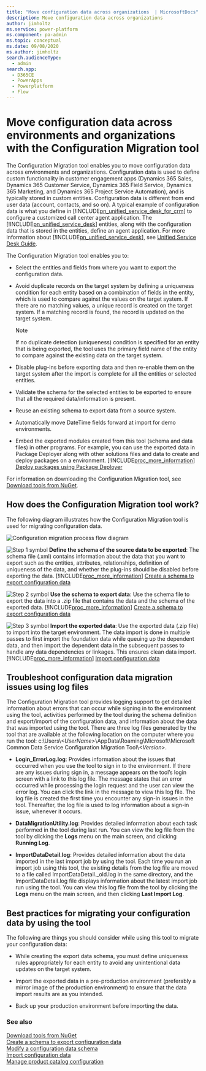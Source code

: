 ```yaml
---
title: "Move configuration data across organizations  | MicrosoftDocs"
description: Move configuration data across organizations
author: jimholtz
ms.service: power-platform
ms.component: pa-admin
ms.topic: conceptual
ms.date: 09/08/2020
ms.author: jimholtz
search.audienceType: 
  - admin
search.app:
  - D365CE
  - PowerApps
  - Powerplatform
  - Flow
---
```

# Move configuration data across environments and organizations with the Configuration Migration tool

The Configuration Migration tool enables you to move configuration data across environments and organizations. Configuration data is used to define custom functionality in customer engagement apps (Dynamics 365 Sales, Dynamics 365 Customer Service, Dynamics 365 Field Service, Dynamics 365 Marketing, and Dynamics 365 Project Service Automation), and is typically stored in custom entities. Configuration data is different from end user data (account, contacts, and so on). A typical example of configuration data is what you define in [!INCLUDE[pn_unified_service_desk_for_crm](../includes/pn-unified-service-desk-for-crm.md)] to configure a customized call center agent application. The [!INCLUDE[pn_unified_service_desk](../includes/pn-unified-service-desk.md)] entities, along with the configuration data that is stored in the entities, define an agent application. For more information about [!INCLUDE[pn_unified_service_desk](../includes/pn-unified-service-desk.md)], see [Unified Service Desk Guide](/dynamics365/customer-engagement/unified-service-desk/unified-service-desk).  
  
 The Configuration Migration tool enables you to:  
  
- Select the entities and fields from where you want to export the configuration data.  
  
- Avoid duplicate records on the target system by defining a uniqueness condition for each entity based on a combination of fields in the entity, which is used to compare against the values on the target system. If there are no matching values, a unique record is created on the target system. If a matching record is found, the record is updated on the target system.  
  
  > [!NOTE]
  > If no duplicate detection (uniqueness) condition is specified for an entity that is being exported, the tool uses the primary field name of the entity to compare against the existing data on the target system.  
  
- Disable plug-ins before exporting data and then re-enable them on the target system after the import is complete for all the entities or selected entities.  
  
- Validate the schema for the selected entities to be exported to ensure that all the required data/information is present.  
  
- Reuse an existing schema to export data from a source system.  

- Automatically move DateTime fields forward at import for demo environments.
  
- Embed the exported modules created from this tool (schema and data files) in other programs. For example, you can use the exported data in Package Deployer along with other solutions files and data to create and deploy packages on a environment. [!INCLUDE[proc_more_information](../includes/proc-more-information.md)] [Deploy packages using  Package Deployer](/powerapps/developer/common-data-service/package-deployer/create-packages-package-deployer)  
  
For information on downloading the Configuration Migration tool, see [Download tools from NuGet](https://docs.microsoft.com/powerapps/developer/common-data-service/download-tools-nuget).

<a name="HowItWorks"></a>   

## How does the Configuration Migration tool work? 
 The following diagram illustrates how the Configuration Migration tool is used for migrating configuration data.  
  
 ![Configuration migration process flow diagram](../admin/media/config-migration-process-flow.png "Configuration migration process flow diagram")  
  
 ![Step 1 symbol](../admin/media/config-migration-step-icon.png "Step 1 symbol") **Define the schema of the source data to be exported**: The schema file (.xml) contains information about the data that you want to export such as the entities, attributes, relationships, definition of uniqueness of the data, and whether the plug-ins should be disabled before exporting the data. [!INCLUDE[proc_more_information](../includes/proc-more-information.md)] [Create a schema to export configuration data](create-schema-export-configuration-data.md)  
  
 ![Step 2 symbol](../admin/media/config-migration-step-two.png "Step 2 symbol") **Use the schema to export data**: Use the schema file to export the data into a .zip file that contains the data and the schema of the exported data. [!INCLUDE[proc_more_information](../includes/proc-more-information.md)] [Create a schema to export configuration data](create-schema-export-configuration-data.md)  
  
 ![Step 3 symbol](../admin/media/configuration-migration-step-icon.png "Step 3 symbol") **Import the exported data**: Use the exported data (.zip file) to import into the target environment. The data import is done in multiple passes to first import the foundation data while queuing up the dependent data, and then import the dependent data in the subsequent passes to handle any data dependencies or linkages. This ensures clean data import. [!INCLUDE[proc_more_information](../includes/proc-more-information.md)] [Import configuration data](import-configuration-data.md)  
  
<a name="Logfiles"></a>   

## Troubleshoot configuration data migration issues using log files  
 The Configuration Migration tool provides logging support to get detailed information about errors that can occur while signing in to the environment using the tool, activities performed by the tool during the schema definition and export/import of the configuration data, and information about the data that was imported using the tool. There are three log files generated by the tool that are available at the following location on the computer where you run the tool: c:\Users\\*\<UserName>*\AppData\Roaming\Microsoft\Microsoft Common Data Service Configuration Migration Tool\\*\<Version>*.  
  
- **Login_ErrorLog.log**: Provides information about the issues that occurred when you use the tool to sign in to the environment. If there are any issues during sign in, a message appears on the tool’s login screen with a link to this log file. The message states that an error occurred while processing the login request and the user can view the error log. You can click the link in the message to view this log file. The log file is created the first time you encounter any sign-in issues in the tool. Thereafter, the log file is used to log information about a sign-in issue, whenever it occurs.  
  
- **DataMigrationUtility.log**: Provides detailed information about each task performed in the tool during last run. You can view the log file from the tool by clicking the **Logs** menu on the main screen, and clicking **Running Log**.  
  
- **ImportDataDetail.log**: Provides detailed information about the data imported in the last import job by using the tool. Each time you run an import job using this tool, the existing details from the log file are moved to a file called ImportDataDetail._old.log in the same directory, and the ImportDataDetail.log file displays information about the latest import job run using the tool. You can view this log file from the tool by clicking the **Logs** menu on the main screen, and then clicking **Last Import Log**.  
  
<a name="BestPractices"></a>   

## Best practices for migrating your configuration data by using the tool  
 The following are things you should consider while using this tool to migrate your configuration data:  
  
-   While creating the export data schema, you must define uniqueness rules appropriately for each entity to avoid any unintentional data updates on the target system.  
  
-   Import the exported data in a pre-production environment (preferably a mirror image of the production environment) to ensure that the data import results are as you intended.  
  
-   Back up your production environment before importing the data.  
  
### See also  
[Download tools from NuGet](https://docs.microsoft.com/powerapps/developer/common-data-service/download-tools-nuget)<br />
[Create a schema to export configuration data](create-schema-export-configuration-data.md)<br />
[Modify a configuration data schema](modify-configuration-data-schema.md)<br /> 
[Import configuration data](import-configuration-data.md)<br /> 
[Manage product catalog configuration](../admin/manage-product-catalog-configuration.md)
